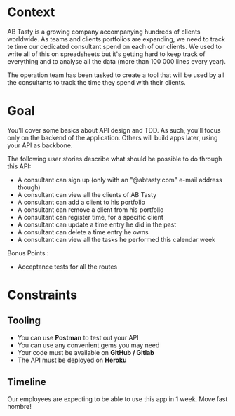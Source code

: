 # Context

AB Tasty is a growing company accompanying hundreds of clients worldwide.
As teams and clients portfolios are expanding, we need to track te time our dedicated 
consultant spend on each of our clients. We used to write all of this on spreadsheets but 
it's getting hard to keep track of everything and to analyse all the data (more than 
100 000 lines every year). 

The operation team has been tasked to create a tool that will be used by all the consultants 
to track the time they spend with their clients.

# Goal

You'll cover some basics about API design and TDD.
As such, you'll focus only on the backend of the application.
Others will build apps later, using your API as backbone.

The following user stories describe what should be possible to do through this API:

- A consultant can sign up (only with an "@abtasty.com" e-mail address though)
- A consultant can view all the clients of AB Tasty
- A consultant can add a client to his portfolio
- A consultant can remove a client from his portfolio
- A consultant can register time, for a specific client
- A consultant can update a time entry he did in the past
- A consultant can delete a time entry he owns
- A consultant can view all the tasks he performed this calendar week

Bonus Points : 
- Acceptance tests for all the routes

# Constraints

## Tooling

- You can use **Postman** to test out your API
- You can use any convenient gems you may need
- Your code must be available on **GitHub / Gitlab**
- The API must be deployed on **Heroku**

## Timeline

Our employees are expecting to be able to use this app in 1 week. Move fast hombre!
